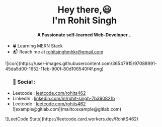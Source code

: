 <div>
<h1 align='center'> Hey there,😃<br /> I'm Rohit Singh </h1></center>
<h4 align='center'>A Passionate self-learned Web-Developer...</h4>
<ul>
  <li>🍀 Learning MERN Stack</li>
  <li>📬 Reach me at <a href='mailto:rohitsinghmhkr@gmail.com'>rohitsinghmhkr@gmail.com</a></li>
</ul>
![icon](https://user-images.githubusercontent.com/36547915/97088991-45da5d00-1652-11eb-900f-80d106540f4f.png)
<ul>
  <h3>📱 Social : </h3>
  <li>Leetcode : <a href="https://www.leetcode.com/rohits462">leetcode.com/rohits462</a></li>
  <li>LinkedIn : <a href="https://www.leetcode.com/rohits462](https://linkedin.com/in/rohit-singh-7b390821b">linkedin.com/in/rohit-singh-7b390821b</a></li>
  <li>Leetcode : <a href="https://www.leetcode.com/rohits462">leetcode.com/rohits462</a></li>
![example@gitlab.com](mailto:example@gitlab.com)
</ul>
</div>
![LeetCode Stats](https://leetcode.card.workers.dev/RohitS462)
